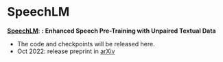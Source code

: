# SpeechLM

<!--**Pre-trained models for speech related tasks**-->

 [**SpeechLM**](https://arxiv.org/abs/2110.07205): **: Enhanced Speech Pre-Training with Unpaired Textual Data**


- The code and checkpoints will be released here.
- Oct 2022: release preprint in [arXiv](https://arxiv.org/abs/2110.07205)

